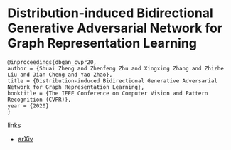 # Distribution-induced Bidirectional Generative Adversarial Network for Graph Representation Learning

```
@inproceedings{dbgan_cvpr20,
author = {Shuai Zheng and Zhenfeng Zhu and Xingxing Zhang and Zhizhe Liu and Jian Cheng and Yao Zhao},
title = {Distribution-induced Bidirectional Generative Adversarial Network for Graph Representation Learning},
booktitle = {The IEEE Conference on Computer Vision and Pattern Recognition (CVPR)},
year = {2020}
}
```

links
- [arXiv](https://arxiv.org/abs/1912.01899)
